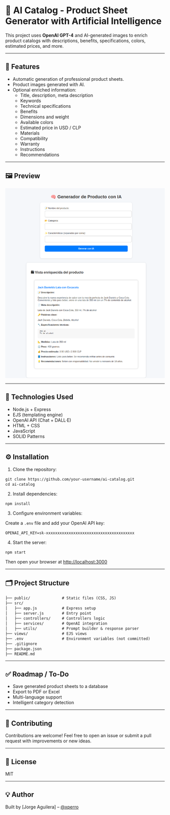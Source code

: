 # 🧠 AI Catalog - Product Sheet Generator with Artificial Intelligence

This project uses **OpenAI GPT-4** and AI-generated images to enrich product catalogs with descriptions, benefits, specifications, colors, estimated prices, and more.

---

## 🚀 Features

- Automatic generation of professional product sheets.
- Product images generated with AI.
- Optional enriched information:
  - Title, description, meta description
  - Keywords
  - Technical specifications
  - Benefits
  - Dimensions and weight
  - Available colors
  - Estimated price in USD / CLP
  - Materials
  - Compatibility
  - Warranty
  - Instructions
  - Recommendations

---

## 🖼 Preview

![preview](./public/example.png) <!-- Replace with your actual image -->

---

## 🧩 Technologies Used

- Node.js + Express
- EJS (templating engine)
- OpenAI API (Chat + DALL·E)
- HTML + CSS
- JavaScript
- SOLID Patterns

---

## ⚙️ Installation

1. Clone the repository:

```
git clone https://github.com/your-username/ai-catalog.git
cd ai-catalog
```

2. Install dependencies:

```
npm install
```

3. Configure environment variables:

Create a `.env` file and add your OpenAI API key:

```
OPENAI_API_KEY=sk-xxxxxxxxxxxxxxxxxxxxxxxxxxxxxxxxxxxxxxx
```

4. Start the server:

```
npm start
```

Then open your browser at [http://localhost:3000](http://localhost:3000)

---

## 🗂 Project Structure

```
├── public/              # Static files (CSS, JS)
├── src/
│   ├── app.js           # Express setup
│   ├── server.js        # Entry point
│   ├── controllers/     # Controllers logic
│   ├── services/        # OpenAI integration
│   ├── utils/           # Prompt builder & response parser
├── views/               # EJS views
├── .env                 # Environment variables (not committed)
├── .gitignore
├── package.json
├── README.md
```

---

## ✅ Roadmap / To-Do

- Save generated product sheets to a database
- Export to PDF or Excel
- Multi-language support
- Intelligent category detection

---

## 🤝 Contributing

Contributions are welcome! Feel free to open an issue or submit a pull request with improvements or new ideas.

---

## 📄 License

MIT

---

## 💡 Author

Built by [Jorge Aguilera] – [@xperro](https://github.com/xperro/catalog-ai)